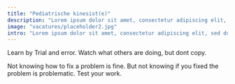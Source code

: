 ```yaml
---
title: "Pediatrische kinesist(e)"
description: "Lorem ipsum dolor sit amet, consectetur adipiscing elit, sed do eiusmod tempor incididunt ut labore et dolore magna aliqua."
image: "vacatures/placeholder2.jpg"
intro: "Lorem ipsum dolor sit amet, consectetur adipiscing elit, sed do eiusmod tempor incididunt ut labore et dolore magna aliqua. Ut enim ad minim veniam, quis nostrud exercitation ullamco laboris nisi ut aliquip ex ea commodo consequat."
---
```


Learn by Trial and error. Watch what others are doing, but dont copy.

Not knowing how to fix a problem is fine. But not knowing if you fixed the
problem is problematic. Test your work.
